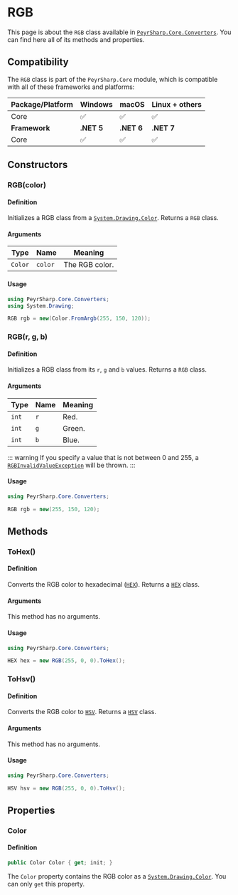 # RGB
This page is about the `RGB` class available in [`PeyrSharp.Core.Converters`](/core/converters.md).
You can find here all of its methods and properties.

## Compatibility

The `RGB` class is part of the `PeyrSharp.Core` module, which is compatible with all of these frameworks and platforms:

| Package/Platform 	| Windows 	| macOS 	| Linux + others 	|
|------------------	|---------	|-------	|----------------	|
| Core            	| ✅       	| ✅     	| ✅              	|
| **Framework**         | **.NET 5** | **.NET 6**  | **.NET 7** |
| Core            	| ✅       	| ✅     	| ✅              	|

## Constructors
### RGB(color)
#### Definition
Initializes a RGB class from a [`System.Drawing.Color`](https://learn.microsoft.com/en-us/dotnet/api/system.drawing.color?view=net-7.0). Returns a `RGB` class.

#### Arguments

| Type    	| Name    	| Meaning        	|
|---------	|---------	|----------------	|
| `Color` 	| `color` 	| The RGB color. 	|

#### Usage

~~~ c#
using PeyrSharp.Core.Converters;
using System.Drawing;

RGB rgb = new(Color.FromArgb(255, 150, 120));
~~~

### RGB(r, g, b)
#### Definition
Initializes a RGB class from its `r`, `g` and `b` values. Returns a `RGB` class.

#### Arguments

| Type  	| Name 	| Meaning 	|
|-------	|------	|---------	|
| `int` 	| `r`  	| Red.    	|
| `int` 	| `g`  	| Green.  	|
| `int` 	| `b`  	| Blue.   	|

::: warning
If you specify a value that is not between 0 and 255, a [`RGBInvalidValueException`](/exceptions.md#rgbinvalidvalueexception) will be thrown.
:::

#### Usage

~~~ c#
using PeyrSharp.Core.Converters;

RGB rgb = new(255, 150, 120);
~~~

## Methods
### ToHex()
#### Definition
Converts the RGB color to hexadecimal ([`HEX`](/core/converters/colors/hex.md)). Returns a [`HEX`](/core/converters/colors/hex.md) class.

#### Arguments
This method has no arguments.

#### Usage

~~~ c#
using PeyrSharp.Core.Converters;

HEX hex = new RGB(255, 0, 0).ToHex();
~~~

### ToHsv()
#### Definition
Converts the RGB color to [`HSV`](/core/converters/colors/hsv.md). Returns a [`HSV`](/core/converters/colors/hsv.md) class.

#### Arguments
This method has no arguments.

#### Usage

~~~ c#
using PeyrSharp.Core.Converters;

HSV hsv = new RGB(255, 0, 0).ToHsv();
~~~

## Properties
### Color
#### Definition

~~~ c#
public Color Color { get; init; }
~~~

The `Color` property contains the RGB color as a [`System.Drawing.Color`](https://learn.microsoft.com/en-us/dotnet/api/system.drawing.color?view=net-7.0). You can only `get` this property.